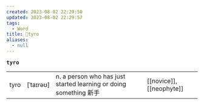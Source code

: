 ```yaml
---
created: 2023-08-02 22:29:50
updated: 2023-08-02 22:29:57
tags:
  - Word
title: 📖tyro
aliases:
  - null
---
```


<pre><strong>tyro</strong></pre>
|   |   |   |   |
|---|---|---|---|
|tyro|[ˈtaɪrəʊ]|n. a person who has just started learning or doing something 新⼿|[[novice]], [[neophyte]]|